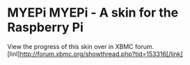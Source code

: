 MYEPi
MYEPi - A skin for the Raspberry Pi
=====

View the progress of this skin over in XBMC forum.
[linl]http://forum.xbmc.org/showthread.php?tid=153316[/link]
